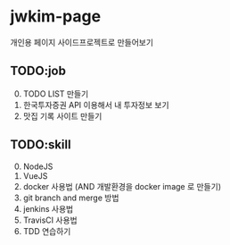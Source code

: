 # jwkim-page
개인용 페이지 사이드프로젝트로 만들어보기

## TODO:job
0. TODO LIST 만들기
1. 한국투자증권 API 이용해서 내 투자정보 보기
2. 맛집 기록 사이트 만들기

## TODO:skill
0. NodeJS
1. VueJS
2. docker 사용법 (AND 개발환경을 docker image 로 만들기)
3. git branch and merge 방법
4. jenkins 사용법
5. TravisCI 사용법
6. TDD 연습하기
